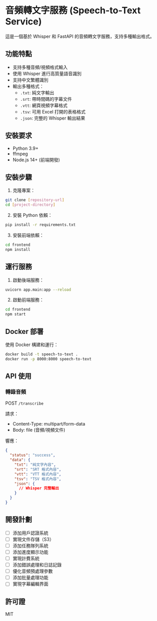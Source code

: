 # 音頻轉文字服務 (Speech-to-Text Service)

這是一個基於 Whisper 和 FastAPI 的音頻轉文字服務，支持多種輸出格式。

## 功能特點

- 支持多種音頻/視頻格式輸入
- 使用 Whisper 進行高質量語音識別
- 支持中文繁體識別
- 輸出多種格式：
  - `.txt`: 純文字輸出
  - `.srt`: 帶時間碼的字幕文件
  - `.vtt`: 網頁視頻字幕格式
  - `.tsv`: 可用 Excel 打開的表格格式
  - `.json`: 完整的 Whisper 輸出結果

## 安裝要求

- Python 3.9+
- ffmpeg
- Node.js 14+ (前端開發)

## 安裝步驟

1. 克隆專案：
```bash
git clone [repository-url]
cd [project-directory]
```

2. 安裝 Python 依賴：
```bash
pip install -r requirements.txt
```

3. 安裝前端依賴：
```bash
cd frontend
npm install
```

## 運行服務

1. 啟動後端服務：
```bash
uvicorn app.main:app --reload
```

2. 啟動前端服務：
```bash
cd frontend
npm start
```

## Docker 部署

使用 Docker 構建和運行：

```bash
docker build -t speech-to-text .
docker run -p 8000:8000 speech-to-text
```

## API 使用

### 轉錄音頻

POST `/transcribe`

請求：
- Content-Type: multipart/form-data
- Body: file (音頻/視頻文件)

響應：
```json
{
  "status": "success",
  "data": {
    "txt": "純文字內容",
    "srt": "SRT 格式內容",
    "vtt": "VTT 格式內容",
    "tsv": "TSV 格式內容",
    "json": {
      // Whisper 完整輸出
    }
  }
}
```

## 開發計劃

- [ ] 添加用戶認證系統
- [ ] 實現文件存儲（S3）
- [ ] 添加任務隊列系統
- [ ] 添加進度顯示功能
- [ ] 實現計費系統
- [ ] 添加錯誤處理和日誌記錄
- [ ] 優化音頻預處理參數
- [ ] 添加批量處理功能
- [ ] 實現字幕編輯界面

## 許可證

MIT 